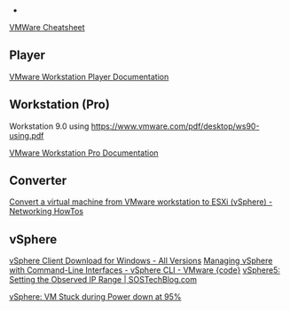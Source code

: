 

- 


[VMWare Cheatsheet](http://jungar.net/vmwarecheatsheet.html)

## Player

[VMware Workstation Player Documentation](https://docs.vmware.com/en/VMware-Workstation-Player/index.html)

## Workstation (Pro)

Workstation 9.0 using  https://www.vmware.com/pdf/desktop/ws90-using.pdf

[VMware Workstation Pro Documentation](https://docs.vmware.com/en/VMware-Workstation-Pro/index.html)


## Converter

[Convert a virtual machine from VMware workstation to ESXi (vSphere) - Networking HowTos](https://www.networkinghowtos.com/howto/convert-virtual-machine-vmware-workstation-esxi-vsphere/)

## vSphere

[vSphere Client Download for Windows - All Versions](https://www.ryadel.com/en/vsphere-client-download-for-windows-all-versions-and-releases/)
[Managing vSphere with Command-Line Interfaces - vSphere CLI - VMware {code}](https://developer.vmware.com/doc/preview?id=151)
[vSphere5: Setting the Observed IP Range | SOSTechBlog.com](http://sostechblog.com/2012/08/13/vsphere5-setting-the-observed-ip-range/)

[vSphere: VM Stuck during Power down at 95%](http://www.stackaccel.com/vsphere-vm-stuck-during-power-down-at-95/)

